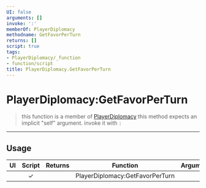 ```yaml
---
UI: false
arguments: []
invoke: ':'
memberOf: PlayerDiplomacy
methodname: GetFavorPerTurn
returns: []
script: true
tags:
- PlayerDiplomacy/_function
- function/script
title: PlayerDiplomacy.GetFavorPerTurn
---
```

# PlayerDiplomacy:GetFavorPerTurn
> this function is a member of [PlayerDiplomacy](civ-6/lua/PlayerDiplomacy.md)
> this method expects an implicit "self" argument. invoke it with `:`
-----
## Usage
|  UI | Script | Returns | Function | Arguments |
|:---:|:------:|-------:|:--------:|:---------|
| |✓||PlayerDiplomacy:GetFavorPerTurn||
